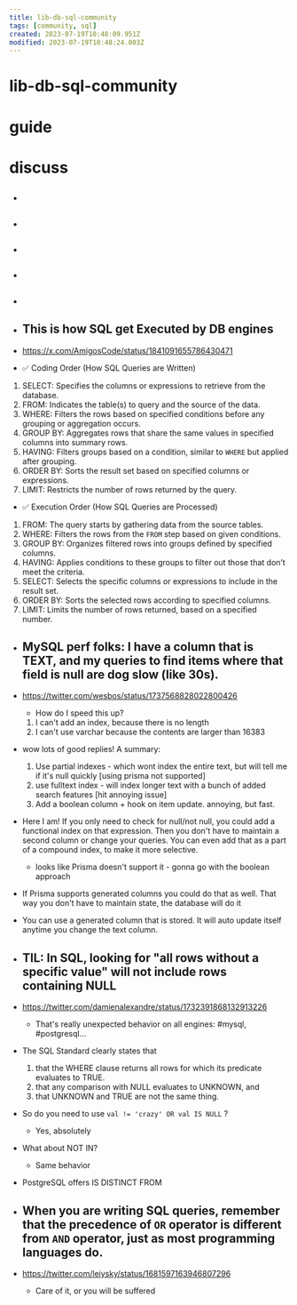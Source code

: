 ```yaml
---
title: lib-db-sql-community
tags: [community, sql]
created: 2023-07-19T10:48:09.951Z
modified: 2023-07-19T10:48:24.003Z
---
```


# lib-db-sql-community

# guide

# discuss
- ## 

- ## 

- ## 

- ## 

- ## 

- ## This is how SQL get Executed by DB engines
- https://x.com/AmigosCode/status/1841091655786430471

- ✅ Coding Order (How SQL Queries are Written)
1. SELECT: Specifies the columns or expressions to retrieve from the database.
2. FROM: Indicates the table(s) to query and the source of the data.
3. WHERE: Filters the rows based on specified conditions before any grouping or aggregation occurs.
4. GROUP BY: Aggregates rows that share the same values in specified columns into summary rows.
5. HAVING: Filters groups based on a condition, similar to `WHERE` but applied after grouping.
6. ORDER BY: Sorts the result set based on specified columns or expressions.
7. LIMIT: Restricts the number of rows returned by the query.

- ✅ Execution Order (How SQL Queries are Processed)
1. FROM: The query starts by gathering data from the source tables.
2. WHERE: Filters the rows from the `FROM` step based on given conditions.
3. GROUP BY: Organizes filtered rows into groups defined by specified columns.
4. HAVING: Applies conditions to these groups to filter out those that don’t meet the criteria.
5. SELECT: Selects the specific columns or expressions to include in the result set.
6. ORDER BY: Sorts the selected rows according to specified columns.
7. LIMIT: Limits the number of rows returned, based on a specified number.

- ## MySQL perf folks: I have a column that is TEXT, and my queries to find items where that field is null are dog slow (like 30s).
- https://twitter.com/wesbos/status/1737568828022800426
  - How do I speed this up? 
  1. I can't add an index, because there is no length
  2. I can't use varchar because the contents are larger than 16383
- wow lots of good replies! A summary:
  1. Use partial indexes - which wont index the entire text, but will tell  me if it's null quickly [using prisma not supported]
  2. use fulltext index - will index longer text with a bunch of added search features [hit annoying issue]
  3. Add a boolean column + hook on item update. annoying, but fast. 

- Here I am! If you only need to check for null/not null, you could add a functional index on that expression. Then you don't have to maintain a second column or change your queries. You can even add that as a part of a compound index, to make it more selective.
  - looks like Prisma doesn't support it - gonna go with the boolean approach
- If Prisma supports generated columns you could do that as well. That way you don't have to maintain state, the database will do it

- You can use a generated column that is stored. It will auto update itself anytime you change the text column.

- ## TIL: In SQL, looking for "all rows without a specific value" will not include rows containing NULL 
- https://twitter.com/damienalexandre/status/1732391868132913226
  - That's really unexpected behavior on all engines: #mysql, #postgresql...

- The SQL Standard clearly states that 
  1. that the WHERE clause returns all rows for which its predicate evaluates to TRUE. 
  2. that any comparison with NULL evaluates to UNKNOWN, and
  3. that UNKNOWN and TRUE are not the same thing.

- So do you need to use `val != 'crazy' OR val IS NULL` ?
  - Yes, absolutely
- What about NOT IN?
  - Same behavior
- PostgreSQL offers IS DISTINCT FROM

- ## When you are writing SQL queries, remember that the precedence of `OR` operator is different from `AND` operator, just as most programming languages do. 
- https://twitter.com/leiysky/status/1681597163946807296
  - Care of it, or you will be suffered
